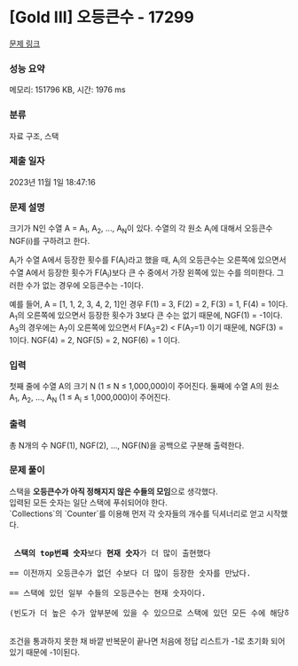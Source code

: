 # [Gold III] 오등큰수 - 17299 

[문제 링크](https://www.acmicpc.net/problem/17299) 

### 성능 요약

메모리: 151796 KB, 시간: 1976 ms

### 분류

자료 구조, 스택

### 제출 일자

2023년 11월 1일 18:47:16

### 문제 설명

<p>크기가 N인 수열 A = A<sub>1</sub>, A<sub>2</sub>, ..., A<sub>N</sub>이 있다. 수열의 각 원소 A<sub>i</sub>에 대해서 오등큰수 NGF(i)를 구하려고 한다.</p>

<p>A<sub>i</sub>가 수열 A에서 등장한 횟수를 F(A<sub>i</sub>)라고 했을 때, A<sub>i</sub>의 오등큰수는 오른쪽에 있으면서 수열 A에서 등장한 횟수가 F(A<sub>i</sub>)보다 큰 수 중에서 가장 왼쪽에 있는 수를 의미한다. 그러한 수가 없는 경우에 오등큰수는 -1이다.</p>

<p>예를 들어, A = [1, 1, 2, 3, 4, 2, 1]인 경우 F(1) = 3, F(2) = 2, F(3) = 1, F(4) = 1이다. A<sub>1</sub>의 오른쪽에 있으면서 등장한 횟수가 3보다 큰 수는 없기 때문에, NGF(1) = -1이다. A<sub>3</sub>의 경우에는 A<sub>7</sub>이 오른쪽에 있으면서 F(A<sub>3</sub>=2) < F(A<sub>7</sub>=1) 이기 때문에, NGF(3) = 1이다. NGF(4) = 2, NGF(5) = 2, NGF(6) = 1 이다.</p>

### 입력 

 <p>첫째 줄에 수열 A의 크기 N (1 ≤ N ≤ 1,000,000)이 주어진다. 둘째에 수열 A의 원소 A<sub>1</sub>, A<sub>2</sub>, ..., A<sub>N</sub> (1 ≤ A<sub>i</sub> ≤ 1,000,000)이 주어진다.</p>

### 출력 

 <p>총 N개의 수 NGF(1), NGF(2), ..., NGF(N)을 공백으로 구분해 출력한다.</p>

### 문제 풀이 

  <p>스택을 <b>오등큰수가 아직 정해지지 않은 수들의 모임</b>으로 생각했다.<br>
 입력된 모든 숫자는 일단 스택에 푸쉬되어야 한다.<br>
 `Collections`의 `Counter`를 이용해 먼저 각 숫자들의 개수를 딕셔너리로 얻고 시작했다.<br><br>
 <pre>
 <b>스택의 top번째 숫자</b>보다 <b>현재 숫자</b>가 더 많이 출현했다<br>
== 이전까지 오등큰수가 없던 수보다 더 많이 등장한 숫자를 만났다.<br>
== 스택에 있던 일부 수들의 오등큰수는 현재 숫자이다.<br>
(빈도가 더 높은 수가 앞부분에 있을 수 있으므로 스택에 있던 모든 수에 해당하지는 않는다)
</pre>
  <br>조건을 통과하지 못한 채 바깥 반복문이 끝나면 처음에 정답 리스트가 -1로 초기화 되어있기 때문에 -1이된다.
 </p>